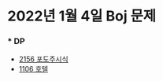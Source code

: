 # 2022년 1월 4일 Boj 문제

### \* DP
- [2156  포도주시식](https://www.acmicpc.net/problem/2156)
- [1106  호텔](https://www.acmicpc.net/problem/1106)
